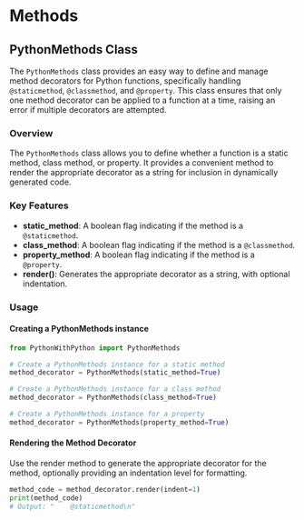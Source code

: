 # Methods

## PythonMethods Class
The `PythonMethods` class provides an easy way to define and manage method decorators for Python functions, specifically handling `@staticmethod`, `@classmethod`, and `@property`. This class ensures that only one method decorator can be applied to a function at a time, raising an error if multiple decorators are attempted.

### Overview
The `PythonMethods` class allows you to define whether a function is a static method, class method, or property. It provides a convenient method to render the appropriate decorator as a string for inclusion in dynamically generated code.

### Key Features
- **static_method**: A boolean flag indicating if the method is a `@staticmethod`.
- **class_method**: A boolean flag indicating if the method is a `@classmethod`.
- **property_method**: A boolean flag indicating if the method is a `@property`.
- **render()**: Generates the appropriate decorator as a string, with optional indentation.

### Usage

#### Creating a PythonMethods instance
```python
from PythonWithPython import PythonMethods

# Create a PythonMethods instance for a static method
method_decorator = PythonMethods(static_method=True)

# Create a PythonMethods instance for a class method
method_decorator = PythonMethods(class_method=True)

# Create a PythonMethods instance for a property
method_decorator = PythonMethods(property_method=True)

```
#### Rendering the Method Decorator
Use the render method to generate the appropriate decorator for the method, optionally providing an indentation level for formatting.
```python
method_code = method_decorator.render(indent=1)
print(method_code)
# Output: "    @staticmethod\n"

```
